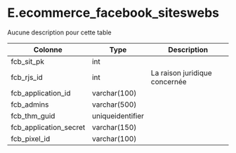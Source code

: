 # E.ecommerce_facebook_siteswebs

Aucune description pour cette table

Colonne|Type|Description
---|---|---
fcb_sit_pk|int|
fcb_rjs_id|int|La raison juridique concernée 
fcb_application_id|varchar(100)|
fcb_admins|varchar(500)|
fcb_thm_guid|uniqueidentifier|
fcb_application_secret|varchar(150)|
fcb_pixel_id|varchar(100)|
